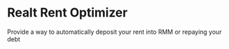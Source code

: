# Realt Rent Optimizer

Provide a way to automatically deposit your rent into RMM or repaying your debt
